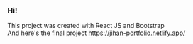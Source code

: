 ### Hi!

This project was created with React JS and Bootstrap <br>
And here's the final project https://jihan-portfolio.netlify.app/
